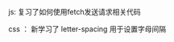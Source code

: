 js:
复习了如何使用fetch发送请求相关代码
<!-- const config = {
    headers: {
      Accept: "application/json",
    },
  };

  const res = await fetch("https://icanhazdadjoke.com", config);

  const data = await res.json(); -->

  css ：
  新学习了    letter-spacing 用于设置字母间隔

